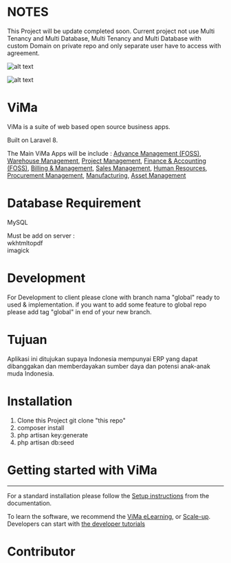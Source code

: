 # NOTES

This Project will be update completed soon. 
Current project not use Multi Tenancy and Multi Database, Multi Tenancy and Multi Database with custom Domain on private repo and only separate user have to access with agreement.

![alt text](https://github.com/vm0993/vmGL/blob/main/vmfoss.jpg?raw=true)

![alt text](https://github.com/vm0993/vmGL/blob/main/jurnal.jpg?raw=true)


# ViMa
ViMa is a suite of web based open source business apps.

Built on Laravel 8.

The Main ViMa Apps will be include :
<a href="http://vimasolusi.com/page/advance-management">Advance Management (FOSS)</a>,
<a href="http://vimasolusi.com/page/warehouse">Warehouse Management</a>,
<a href="http://vimasolusi.com/page/project-management">Project Management</a>,
<a href="http://vimasolusi.com/page/finance-cashbank">Finance &amp; Accounting (FOSS)</a>,
<a href="http://vimasolusi.com/page/accounting">Billing &amp; Management</a>,
<a href="http://vimasolusi.com/page/sales">Sales Management</a>,
<a href="http://vimasolusi.com/page/employees">Human Resources</a>,
<a href="http://vimasolusi.com/page/proc-management">Procurement Management</a>,
<a href="http://vimasolusi.com/page/manufacturing">Manufacturing</a>,
<a href="http://vimasolusi.com/page/asset-management">Asset Management</a>

# Database Requirement

MySQL

Must be add on server :<br>
wkhtmltopdf<br>
imagick

# Development

For Development to client please clone with branch nama "global" ready to used & implementation. if you want to add some feature to global repo please add tag "global" in end of your new branch.

# Tujuan

Aplikasi ini ditujukan supaya Indonesia mempunyai ERP yang dapat dibanggakan dan memberdayakan sumber daya dan potensi anak-anak muda Indonesia.<br>

# Installation

1. Clone this Project git clone "this repo"
2. composer install
3. php artisan key:generate
4. php artisan db:seed


# Getting started with ViMa
-------------------------

For a standard installation please follow the <a href="http://vimasolusi.com/documentation/2.1/administration/install.html">Setup instructions</a>
from the documentation.

To learn the software, we recommend the <a href="https://vimasolusi.com/slides">ViMa eLearning</a>, or <a href="https://vimasolusi.com/page/scale-up-business">Scale-up</a>. Developers can start with <a href="https://vimasolusi.com/documentation/2.1/developer/howtos.html">the developer tutorials</a>

# Contributor

